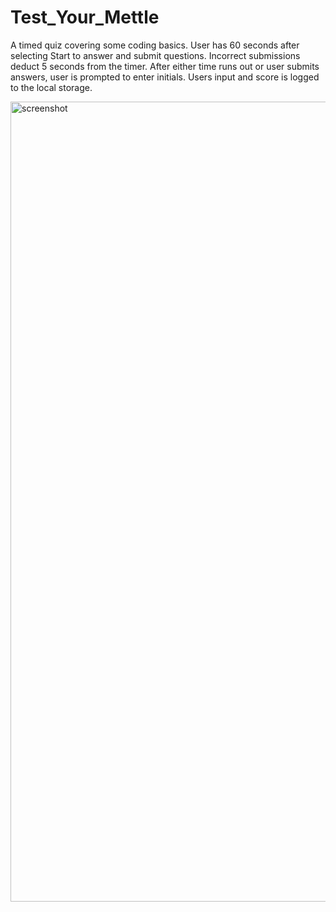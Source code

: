 # Test_Your_Mettle
A timed quiz covering some coding basics.
User has 60 seconds after selecting Start to answer and submit questions.
Incorrect submissions deduct 5 seconds from the timer.
After either time runs out or user submits answers, user is prompted to enter initials. Users input and score is logged to the local storage. 

<img width="1280" alt="screenshot" src="https://github.com/Ashloraptor/Test_Your_Mettle/assets/148083732/14530e52-f3fb-472e-b20d-75dc9ce8e3e2">
